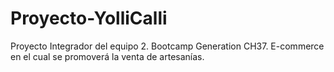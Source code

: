# Proyecto-YolliCalli
Proyecto Integrador del equipo 2. Bootcamp Generation CH37. E-commerce en el cual se promoverá la venta de artesanías.
